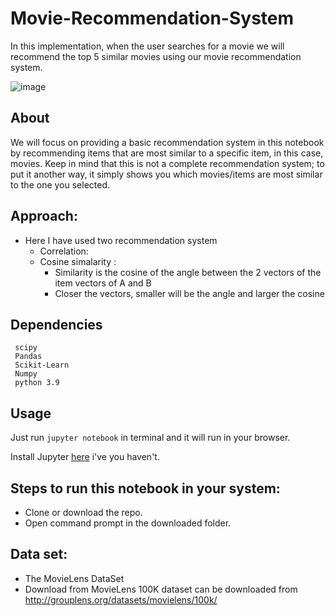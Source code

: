 # Movie-Recommendation-System

In this implementation, when the user searches for a movie we will recommend the top 5 similar movies using our movie recommendation system.

![image](https://user-images.githubusercontent.com/86415241/145664296-1cdc0712-dc89-442c-ad51-845355237514.png)

## About 
We will focus on providing a basic recommendation system in this notebook by recommending items that are most similar to a specific item, in this case, movies. Keep in mind that this is not a complete recommendation system; to put it another way, it simply shows you which movies/items are most similar to the one you selected.

## Approach:
- Here I have used two recommendation system
  - Correlation:
  - Cosine simalarity :
    - Similarity is the cosine of the angle between the 2 vectors of the item vectors of A and B
    - Closer the vectors, smaller will be the angle and larger the cosine
    
## Dependencies
``` 
 scipy
 Pandas
 Scikit-Learn
 Numpy
 python 3.9
 ```
## Usage

Just run `jupyter notebook` in terminal and it will run in your browser.

Install Jupyter [here](http://jupyter.readthedocs.io/en/latest/install.html) i've you haven't.

## Steps to run this notebook in your system:
- Clone or download the repo.
- Open command prompt in the downloaded folder.


## Data set:
- The MovieLens DataSet 
- Download from  MovieLens 100K dataset can be downloaded from http://grouplens.org/datasets/movielens/100k/

